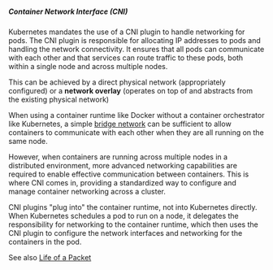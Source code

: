 

##### Container Network Interface (CNI)

Kubernetes mandates the use of a CNI plugin to handle networking for pods. The CNI plugin is responsible for allocating IP addresses to pods and handling the network connectivity. It ensures that all pods can communicate with each other and that services can route traffic to these pods, both within a single node and across multiple nodes.

This can be achieved by a direct physical network (appropriately configured) or a **network overlay** (operates on top of and abstracts from the existing physical network)


When using a container runtime like Docker without a container orchestrator like Kubernetes, a simple [bridge network](../../../docker/main/network.md) can be sufficient to allow containers to communicate with each other when they are all running on the same node.

However, when containers are running across multiple nodes in a distributed environment, more advanced networking capabilities are required to enable effective communication between containers. This is where CNI comes in, providing a standardized way to configure and manage container networking across a cluster.

CNI plugins "plug into" the container runtime, not into Kubernetes directly. When Kubernetes schedules a pod to run on a node, it delegates the responsibility for networking to the container runtime, which then uses the CNI plugin to configure the network interfaces and networking for the containers in the pod.


See also [Life of a Packet](https://youtu.be/cB611FtjHcQ?feature=shared)

